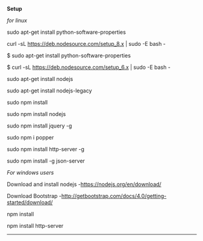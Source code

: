 
**Setup**

_for linux_
 
 sudo apt-get install python-software-properties

curl -sL https://deb.nodesource.com/setup_8.x | sudo -E bash -

$ sudo apt-get install python-software-properties

$ curl -sL https://deb.nodesource.com/setup_6.x | sudo -E bash -

sudo apt-get install nodejs

sudo apt-get install nodejs-legacy

sudo npm install

sudo npm install nodejs

sudo npm install jquery -g

sudo npm i  popper 

sudo npm install http-server -g

sudo npm install -g json-server

_For windows users_ 


Download and install nodejs 
-https://nodejs.org/en/download/

Download Bootstrap  -http://getbootstrap.com/docs/4.0/getting-started/download/

npm install

npm install http-server 

---------------------------------------------------------------


























